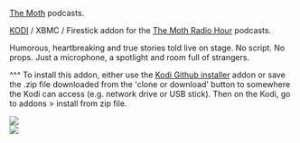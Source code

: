 <a href="https://themoth.org/">The Moth</a> podcasts.<br>

<a href="kodi.tv">KODI<a> / XBMC / Firestick addon for the <a href="https://themoth.org/">The Moth Radio Hour</a> podcasts.<br>

Humorous, heartbreaking and true stories told live on stage. No script. No props. Just a microphone, a spotlight and room full of strangers.<br>

^^^ To install this addon, either use the <a href="https://www.tvaddons.co/github-browser-kodi/">Kodi Github installer</a> addon or save the .zip file downloaded from the 'clone or download' button to somewhere the Kodi can access (e.g. network drive or USB stick). Then on the Kodi, go to addons > install from zip file.<br>

<img src="https://media.wnyc.org/i/129/129/c/85/photologue/photos/moth_itunes_073010-1.jpg">
<br><a href="http://www.kodi.tv"><img src="https://kodi.tv/sites/default/files/page/field_image/about--devices.jpg">
